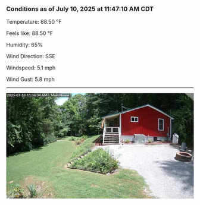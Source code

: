 ### Conditions as of July 10, 2025 at 11:47:10 AM CDT 

Temperature: 88.50 &deg;F

Feels like: 88.50 &deg;F

Humidity: 65%

Wind Direction: SSE

Windspeed: 5.1 mph

Wind Gust: 5.8 mph

---

<img src="./images/latest.jpeg"/>


